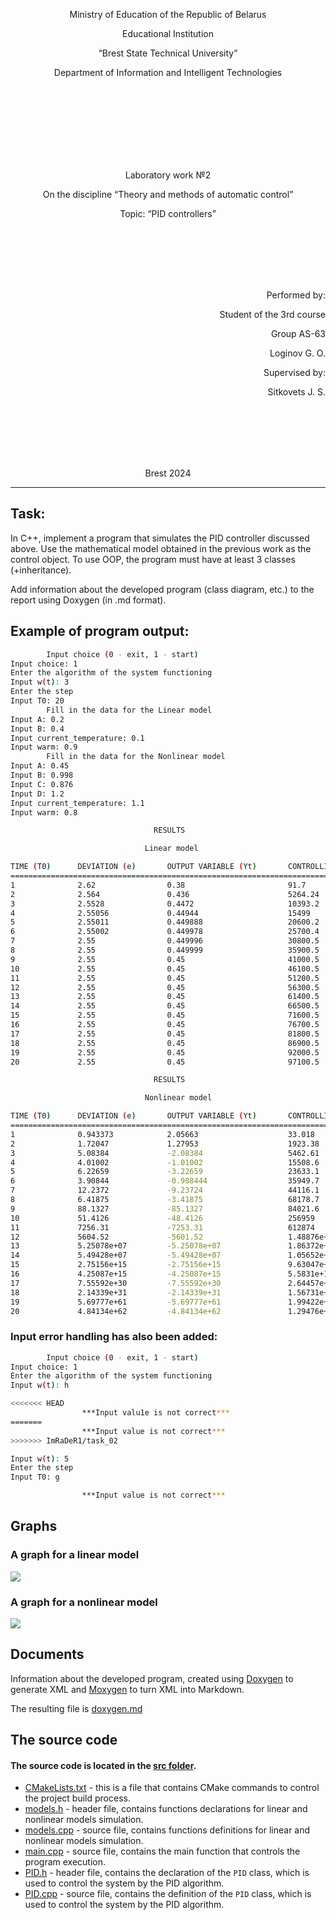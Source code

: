 <p align="center">Ministry of Education of the Republic of Belarus</p>
<p align="center">Educational Institution</p>
<p align="center">“Brest State Technical University”</p>
<p align="center">Department of Information and Intelligent Technologies</p>
<br><br><br><br><br><br><br>
<p align="center">Laboratory work №2</p>
<p align="center">On the discipline “Theory and methods of automatic control”</p>
<p align="center">Topic: “PID controllers”</p>
<br><br><br><br><br>
<p align="right">Performed by:</p>
<p align="right">Student of the 3rd course</p>
<p align="right">Group AS-63</p>
<p align="right">Loginov G. O.</p>
<p align="right">Supervised by:</p>
<p align="right">Sitkovets J. S.</p>
<br><br><br><br><br>
<p align="center">Brest 2024</p>

---

## Task:

In C++, implement a program that simulates the PID controller discussed above. Use the mathematical model obtained in the previous work as the control object. To use OOP, the program must have at least 3 classes (+inheritance).

 Add information about the developed program (class diagram, etc.) to the report using Doxygen (in .md format).

## Example of program output:

``` bash
        Input choice (0 - exit, 1 - start)
Input choice: 1    
Enter the algorithm of the system functioning
Input w(t): 3
Enter the step
Input T0: 20
        Fill in the data for the Linear model
Input A: 0.2
Input B: 0.4
Input current_temperature: 0.1
Input warm: 0.9
        Fill in the data for the Nonlinear model
Input A: 0.45
Input B: 0.998
Input C: 0.876
Input D: 1.2
Input current_temperature: 1.1
Input warm: 0.8

                                RESULTS

                              Linear model

TIME (T0)      DEVIATION (e)       OUTPUT VARIABLE (Yt)       CONTROLLING INFLUENCE (Uk)
=====================================================================================
1              2.62                0.38                       91.7
2              2.564               0.436                      5264.24
3              2.5528              0.4472                     10393.2
4              2.55056             0.44944                    15499
5              2.55011             0.449888                   20600.2
6              2.55002             0.449978                   25700.4
7              2.55                0.449996                   30800.5
8              2.55                0.449999                   35900.5
9              2.55                0.45                       41000.5
10             2.55                0.45                       46100.5
11             2.55                0.45                       51200.5
12             2.55                0.45                       56300.5
13             2.55                0.45                       61400.5
14             2.55                0.45                       66500.5
15             2.55                0.45                       71600.5
16             2.55                0.45                       76700.5
17             2.55                0.45                       81800.5
18             2.55                0.45                       86900.5
19             2.55                0.45                       92000.5
20             2.55                0.45                       97100.5

                                RESULTS

                              Nonlinear model

TIME (T0)      DEVIATION (e)       OUTPUT VARIABLE (Yt)       CONTROLLING INFLUENCE (Uk)
=====================================================================================
1              0.943373            2.05663                    33.018
2              1.72047             1.27953                    1923.38
3              5.08384             -2.08384                   5462.61
4              4.01002             -1.01002                   15508.6
5              6.22659             -3.22659                   23633.1
6              3.90844             -0.908444                  35949.7
7              12.2372             -9.23724                   44116.1
8              6.41875             -3.41875                   68178.7
9              88.1327             -85.1327                   84021.6
10             51.4126             -48.4126                   256959
11             7256.31             -7253.31                   612874
12             5604.52             -5601.52                   1.48876e+07
13             5.25078e+07         -5.25078e+07               1.86372e+09
14             5.49428e+07         -5.49428e+07               1.05652e+11
15             2.75156e+15         -2.75156e+15               9.63047e+16
16             4.25087e+15         -4.25087e+15               5.5831e+18
17             7.55592e+30         -7.55592e+30               2.64457e+32
18             2.14339e+31         -2.14339e+31               1.56731e+34
19             5.69777e+61         -5.69777e+61               1.99422e+63
20             4.84134e+62         -4.84134e+62               1.29476e+65
```

### Input error handling has also been added:
``` bash
        Input choice (0 - exit, 1 - start)
Input choice: 1  
Enter the algorithm of the system functioning
Input w(t): h

<<<<<<< HEAD
                ***Input valu1e is not correct***
=======
                ***Input value is not correct***
>>>>>>> ImRaDeR1/task_02

Input w(t): 5
Enter the step
Input T0: g

                ***Input value is not correct***
```

## Graphs

### A graph for a linear model
![](../images/Linear_model.png)

### A graph for a nonlinear model
![](../images/Nonlinear_model.png)

## Documents
Information about the developed program, created using [Doxygen](https://doxygen.nl/) to generate XML and [Moxygen](https://github.com/sourcey/moxygen) to turn XML into Markdown.

The resulting file is [doxygen.md](doxygen.md)

## The source code

#### The source code is located in the [src folder](/trunk/as0006315/task_02/src).

- [CMakeLists.txt](/trunk/as0006315/task_01/src/CMakeLists.txt) - this is a file that contains CMake commands to control the project build process.
- [models.h](/trunk/as0006315/task_01/src/models.h) - header file, contains functions declarations for linear and nonlinear models simulation.
- [models.cpp](/trunk/as0006315/task_01/src/models.cpp) - source file, contains functions definitions for linear and nonlinear models simulation.
- [main.cpp](/trunk/as0006315/task_01/src/main.cpp) - source file, contains the main function that controls the program execution.
- [PID.h](/trunk/as0006315/task_01/src/PID.h) - header file, contains the declaration of the `PID` class, which is used to control the system by the PID algorithm.
- [PID.cpp](/trunk/as0006315/task_01/src/PID.cpp) - source file, contains the definition of the `PID` class, which is used to control the system by the PID algorithm.
